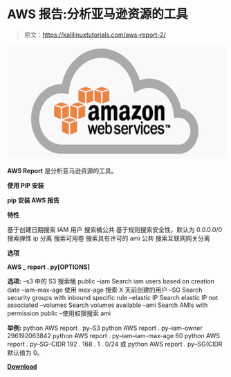 # AWS 报告:分析亚马逊资源的工具

> 原文：<https://kalilinuxtutorials.com/aws-report-2/>

[![AWS Report : A Tool For Analyzing Amazon Resources](img//f12591cba5780e4ba7709564d02d79b0.png "AWS Report : A Tool For Analyzing Amazon Resources")](https://1.bp.blogspot.com/-pEnypWKkXgY/XzvkkdeLOnI/AAAAAAAAHYE/VQ_4IfwK8xYy9Vt-7Z1COQaqWv1Qz-UtQCLcBGAsYHQ/s728/aws%25281%2529.png)

**AWS Report** 是分析亚马逊资源的工具。

**使用 PIP 安装**

**pip 安装 AWS 报告**

**特性**

基于创建日期搜索 IAM 用户
搜索桶公共
基于规则搜索安全性，默认为 0.0.0.0/0
搜索弹性 ip 分离
搜索可用卷
搜索具有许可的 ami 公共
搜索互联网网关分离

**选项**

**AWS _ report . py[OPTIONS]**

**选项:**
–s3 中的 S3 搜索桶 public
–iam Search iam users based on creation date
–iam-max-age 使用 max-age 搜索 X 天前创建的用户
–SG Search security groups with inbound specific rule
–elastic IP Search elastic IP not associated
–volumes Search volumes available
–ami Search AMIs with permission public
–使用权限搜索 ami

**举例:**
python AWS report . py–S3
python AWS report . py–iam–owner 296192063842
python AWS report . py–iam–iam-max-age 60
python AWS report . py–SG–CIDR 192 . 168 . 1 . 0/24 或
python AWS report . py–SG(CIDR 默认值为 0。

[**Download**](https://github.com/bsd0x/awsreport)